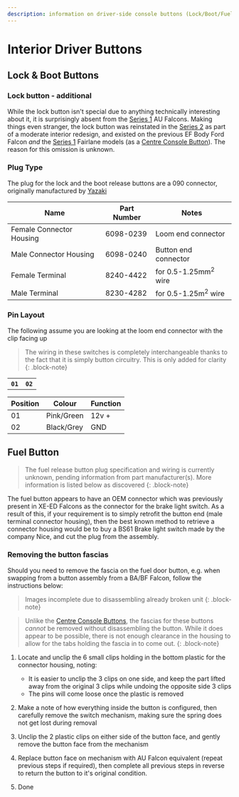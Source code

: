 ```yaml
---
description: information on driver-side console buttons (Lock/Boot/Fuel)
---
```

<!-- TODO pics maybe? -->
# Interior Driver Buttons

## Lock & Boot Buttons

### Lock button - additional

While the lock button isn't special due to anything technically interesting about it, it is surprisingly absent from the [Series 1](../../Miscellaneous/SeriesInformation/SeriesInformation.md#series-1) AU Falcons. Making things even stranger, the lock button was reinstated in the [Series 2](../../Miscellaneous/SeriesInformation/SeriesInformation.md#series-2) as part of a moderate interior redesign, and existed on the previous EF Body Ford Falcon *and* the [Series 1](../../Miscellaneous/SeriesInformation/SeriesInformation.md#series-1) Fairlane models (as a [Centre Console Button](../CentreConsoleButtons/CentreConsoleButtons.md)). The reason for this omission is unknown.

### Plug Type

The plug for the lock and the boot release buttons are a 090 connector, originally manufactured by [Yazaki](../../Credits.md#sources)

| Name | Part Number | Notes |
| --- | --- | --- |
| Female Connector Housing | 6098-0239 | Loom end connector |
| Male Connector Housing | 6098-0240 | Button end connector |
| Female Terminal | 8240-4422 | for 0.5-1.25mm<sup>2</sup> wire |
| Male Terminal | 8230-4282 | for 0.5-1.25m<sup>2</sup> wire |

### Pin Layout

The following assume you are looking at the loom end connector with the clip facing up

> The wiring in these switches is completely interchangeable thanks to the fact that it is simply button circuitry. This is only added for clarity
{: .block-note}

<table>
    <th><code>01</code></th>
    <th><code>02</code></th>
</table>

| Position | Colour | Function |
| --- | --- | --- |
| 01 | Pink/Green | 12v + |
| 02 | Black/Grey | GND |

## Fuel Button

> The fuel release button plug specification and wiring is currently unknown, pending information from part manufacturer(s). More information is listed below as discovered
{: .block-note}

The fuel button appears to have an OEM connector which was previously present in XE-ED Falcons as the connector for the brake light switch. As a result of this, if your requirement is to simply retrofit the button end (male terminal connector housing), then the best known method to retrieve a connector housing would be to buy a BS61 Brake light switch made by the company Nice, and cut the plug from the assembly.

<!-- TODO add images -->

### Removing the button fascias

Should you need to remove the fascia on the fuel door button, e.g. when swapping from a button assembly from a BA/BF Falcon, follow the instructions below:

> Images incomplete due to disassembling already broken unit
{: .block-note}

> Unlike the [Centre Console Buttons](../CentreConsoleButtons/CentreConsoleButtons.md), the fascias for these buttons *cannot* be removed without disassembling the button. While it does appear to be possible, there is not enough clearance in the housing to allow for the tabs holding the fascia in to come out.
{: .block-note}

1. Locate and unclip the 6 small clips holding in the bottom plastic for the connector housing, noting:
    - It is easier to unclip the 3 clips on one side, and keep the part lifted away from the original 3 clips while undoing the opposite side 3 clips
    - The pins will come loose once the plastic is removed

1. Make a note of how everything inside the button is configured, then carefully remove the switch mechanism, making sure the spring does not get lost during removal

1. Unclip the 2 plastic clips on either side of the button face, and gently remove the button face from the mechanism

1. Replace button face on mechanism with AU Falcon equivalent (repeat previous steps if required), then complete all previous steps in reverse to return the button to it's original condition.

1. Done


<!-- TODO confirm with Nice/Bosch, Bosch part number 9 340 063 086, Nice part number BS61. brake switch present in XF-ED, fuel switch EB-BFIII -->

<!-- TODO investigate: 7186-8845 7187-8845 -->